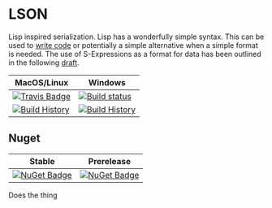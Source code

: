 # LSON

Lisp inspired serialization. Lisp has a wonderfully simple syntax. This can be used to [write code](https://www.amazon.com/Little-LISPer-Third-Daniel-Friedman/dp/0023397632) or potentially a simple alternative when a simple format is needed. The use of S-Expressions as a format for data has been outlined in the following [draft](https://people.csail.mit.edu/rivest/Sexp.txt).

MacOS/Linux | Windows
--- | ---
[![Travis Badge](https://travis-ci.org/fsprojects/LSON.svg?branch=master)](https://travis-ci.org/fsprojects/LSON) | [![Build status](https://ci.appveyor.com/api/projects/status/github/fsprojects/LSON?svg=true)](https://ci.appveyor.com/project/fsprojects/LSON)
[![Build History](https://buildstats.info/travisci/chart/fsprojects/LSON)](https://travis-ci.org/fsprojects/LSON/builds) | [![Build History](https://buildstats.info/appveyor/chart/wallymathieu/lson)](https://ci.appveyor.com/project/wallymathieu/lson)


## Nuget 

Stable | Prerelease
--- | ---
[![NuGet Badge](https://buildstats.info/nuget/LSON)](https://www.nuget.org/packages/LSON/) | [![NuGet Badge](https://buildstats.info/nuget/LSON?includePreReleases=true)](https://www.nuget.org/packages/LSON/)



Does the thing
